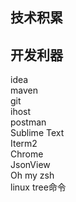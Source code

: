 ## 技术积累

## 开发利器  
idea  
maven  
git  
ihost  
postman  
Sublime Text  
Iterm2  
Chrome  
JsonView  
Oh my zsh  
linux tree命令  